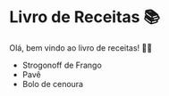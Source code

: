 # Livro de Receitas 📚

Olá, bem vindo ao livro de receitas! 👨‍🍳

- Strogonoff de Frango
- Pavê
- Bolo de cenoura
